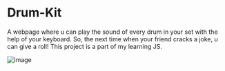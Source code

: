 # Drum-Kit

A webpage where u can play the sound of every drum in your set with the help of your keyboard. So, the next time when your friend cracks a joke, u can give a roll!
This project is a part of my learning JS.

![image](https://user-images.githubusercontent.com/56157418/113806027-36257f80-977f-11eb-9f16-eff579d31166.png)

